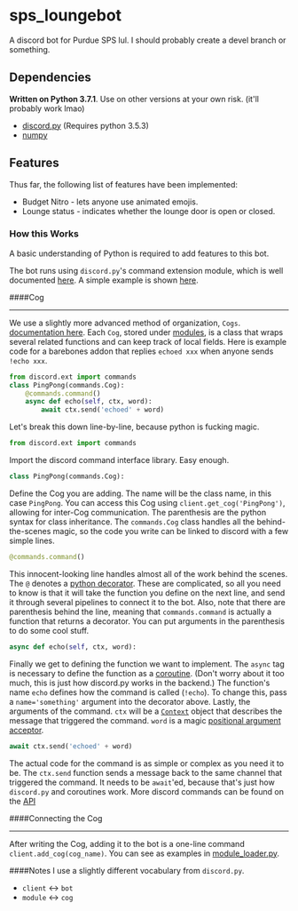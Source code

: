 # sps_loungebot

A discord bot for Purdue SPS lul. I should probably create a devel branch or something.

## Dependencies

**Written on Python 3.7.1**. Use on other versions at your own risk. (it'll probably work lmao)

* [discord.py](https://github.com/Rapptz/discord.py) (Requires python 3.5.3)
* [numpy](https://www.numpy.org/)

## Features
Thus far, the following list of features have been implemented:

* Budget Nitro - lets anyone use animated emojis.
* Lounge status - indicates whether the lounge door is open or closed.


### How this Works
A basic understanding of Python is required to add features to this bot.

The bot runs using `discord.py`'s command extension module, which is well documented [here](https://discordpy.readthedocs.io/en/rewrite/ext/commands/api.html).
A simple example is shown [here](https://github.com/Rapptz/discord.py#bot-example).

####Cog

---
We use a slightly more advanced method of organization, `Cogs`. [documentation here](https://github.com/Rapptz/discord.py#bot-example).
Each `Cog`, stored under [modules](modules/), is a class that wraps several related functions and can keep track of local fields.
Here is example code for a barebones addon that replies `echoed xxx` when anyone sends `!echo xxx`.

```python
from discord.ext import commands
class PingPong(commands.Cog):
    @commands.command()
    async def echo(self, ctx, word):
        await ctx.send('echoed' + word)
```

Let's break this down line-by-line, because python is fucking magic.

```python
from discord.ext import commands
```
Import the discord command interface library. Easy enough.

```python
class PingPong(commands.Cog):
```
Define the Cog you are adding. The name will be the class name, in this case `PingPong`.
You can access this Cog using `client.get_cog('PingPong')`, allowing for inter-Cog communication.
The parenthesis are the python syntax for class inheritance.
The `commands.Cog` class handles all the behind-the-scenes magic, so the code you write can be linked to discord with a few simple lines.

```python
@commands.command()
```
This innocent-looking line handles almost all of the work behind the scenes.
The `@` denotes a [python decorator](https://realpython.com/primer-on-python-decorators/).
These are complicated, so all you need to know is that it will take the function you define on the next line,
and send it through several pipelines to connect it to the bot.
Also, note that there are parenthesis behind the line, meaning that `commands.command` is actually a function that returns a decorator.
You can put arguments in the parenthesis to do some cool stuff.

```python
async def echo(self, ctx, word):
```
Finally we get to defining the function we want to implement.
The `async` tag is necessary to define the function as a [coroutine](https://docs.python.org/3/library/asyncio-task.html). (Don't worry about it too much, this is just how discord.py works in the backend.)
The function's name `echo` defines how the command is called (`!echo`). To change this, pass a `name='something'` argument into the decorator above.
Lastly, the arguments of the command. `ctx` will be a [`Context`](https://discordpy.readthedocs.io/en/rewrite/ext/commands/api.html#context) object that describes the message that triggered the command.
`word` is a magic [positional argument acceptor](https://discordpy.readthedocs.io/en/rewrite/ext/commands/commands.html#positional).

```python
await ctx.send('echoed' + word)
```
The actual code for the command is as simple or complex as you need it to be.
The `ctx.send` function sends a message back to the same channel that triggered the command.
It needs to be `await`'ed, because that's just how `discord.py` and coroutines work.
More discord commands can be found on the [API](https://discordpy.readthedocs.io/en/latest/api.html)

####Connecting the Cog

---
After writing the Cog, adding it to the bot is a one-line command `client.add_cog(cog_name)`.
You can see as examples in [module_loader.py](module_loader.py).


####Notes
I use a slightly different vocabulary from `discord.py`.
* `client` <-> `bot`
* `module` <-> `cog`